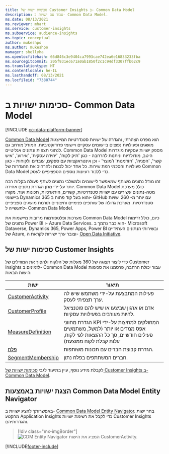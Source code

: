 ```yaml
---
title: סכימות ישות של Customer Insights ב- Common Data Model‏
description: עבוד עם ישויות ב- Common Data Model.
ms.date: 08/13/2021
ms.reviewer: mhart
ms.service: customer-insights
ms.subservice: audience-insights
ms.topic: conceptual
author: mukeshpo
ms.author: mukeshpo
manager: shellyha
ms.openlocfilehash: 66d846c3e9404ca7993cae742ea6e16833233fba
ms.sourcegitcommit: 205f931ec671a0ab1850f2c1c94df3307ffb62c9
ms.translationtype: HT
ms.contentlocale: he-IL
ms.lasthandoff: 08/13/2021
ms.locfileid: "7380744"
---
```

# <a name="entity-schemas-in-common-data-model"></a>סכימות ישויות ב- Common Data Model

[!INCLUDE [cc-data-platform-banner](../includes/cc-data-platform-banner.md)]

[Common Data Model](/common-data-model/) הוא מפרט הצהרתי, והגדרה של ישויות סטנדרטיות המייצגות מושגים ופעילויות נפוצים ביישומים עסקיים ויישומי פרודוקטיביות. המודל מורחב גם לנתוני תצפית ונתונים אנליטיים. Common Data Model מספק ישויות עסקיות מוגדרות היטב, מודולריות וניתנות להרחבה - כגון 'תיק לקוח', 'יחידה עסקית', 'אירוע', 'איש קשר', 'הפניה', 'הזדמנות' ו'מוצר' - וכן אינטראקציות עם ספקים, עובדים ולקוחות - כגון פעילויות והסכמי רמת שירות. כל אחד יכול לבנות ולהרחיב את ההגדרות של Common Data Model כדי ללכוד רעיונות נוספים הספציפיים לעסק.

זהו מודל נתונים משותף שמאפשר ליישומים ולמשלבי נתונים לשתף פעולה בקלות רבה יותר על-ידי מתן הגדרת נתונים אחידה. Common Data Model כולל מערכת מטה-נתונים עשירים עם ישויות סטנדרטיות, קשרים, הירארכיות, תכונות ועוד. מקורו ביישומי Dynamics 365 והוא בעל קוד פתוח ב- GitHub עם יותר מ- 260 ישויות סטנדרטיות. מערכת גדולה של שותפים פנימיים וחיצוניים תורמת מושגים ספציפיים לתעשייה ל- Common Data Model.

מערכות ופלטפורמות מרובות מיישמות את Common Data Model כיום, כולל זרימות נתונים של Power BI ו- Azure Data Services. הוא כבר נתמך ב- Microsoft Dataverse, Dynamics 365, Power Apps, Power BI ובשירותי הנתונים העתידיים של Azure, וצובר ערך ישירות לקראת ה- [Open Data Initiative](https://www.microsoft.com/open-data-initiative).

## <a name="customer-insights-entity-schemas"></a>סכימות ישות של Customer Insights

כדי ליצור תצוגה של 360 מעלות של הלקוח ולהפוך את המודלים של Customer Insights לזמינים ב- Common Data Model עבור יכולת הרחבה, פרסמנו את סכימות הישות הבאות:

| ישות | תיאור |
|---------|---------|
|[CustomerActivity](/common-data-model/schema/core/applicationcommon/foundationcommon/crmcommon/solutions/customerinsights/customeractivity) | פעילות המתבצעת על-ידי משתמש שיש לה ערך תצפיתי לעסק. |
|[CustomerProfile](/common-data-model/schema/core/applicationcommon/foundationcommon/crmcommon/solutions/customerinsights/customerprofile) | אדם או ארגון שביצעו או שיש להם פוטנציאל להיות מעורבים בפעילויות עסקיות. |
|[MeasureDefinition](/common-data-model/schema/core/applicationcommon/foundationcommon/crmcommon/solutions/customerinsights/measuredefinition) | הגדרת מחווני KPI המחולקים למחיצות על-ידי אפס ממדים או יותר (למשל, משתמשים פעילים חודשיים, סך כל ההוצאות לפי לקוח, עלות קבלת לקוח ממוצעת) |
|[פלח](/common-data-model/schema/core/applicationcommon/foundationcommon/crmcommon/solutions/customerinsights/segment) | הגדרת קבוצת חברים עם תכונות משותפות. |
|[SegmentMembership](/common-data-model/schema/core/applicationcommon/foundationcommon/crmcommon/solutions/customerinsights/segmentmembership) | חברים המשתתפים בפלח נתון. |

לקבלת מידע נוסף, עיין בתיעוד לגבי [סכימות ישויות של Customer Insights ב- Common Data Model](/common-data-model/schema/core/applicationcommon/foundationcommon/crmcommon/solutions/customerinsights/overview).

## <a name="view-entities-using-the-common-data-model-entity-navigator"></a>הצגת ישויות באמצעות Common Data Model Entity Navigator

באפשרותך להציג ישויות ב- [Common Data Model Entity Navigator](https://microsoft.github.io/CDM/). בחר ישות מהקטע Application Insights כדי לקבל את רשימת ישויות Customer Insights והגדרותיהם.
> [!div class="mx-imgBorder"]
> ![CDM Entity Navigator המציג את הישות CustomerActivity.](media/CDM-entity-navigator.png "CDM Entity Navigator המציג את הישות CustomerActivity")


[!INCLUDE[footer-include](../includes/footer-banner.md)]

